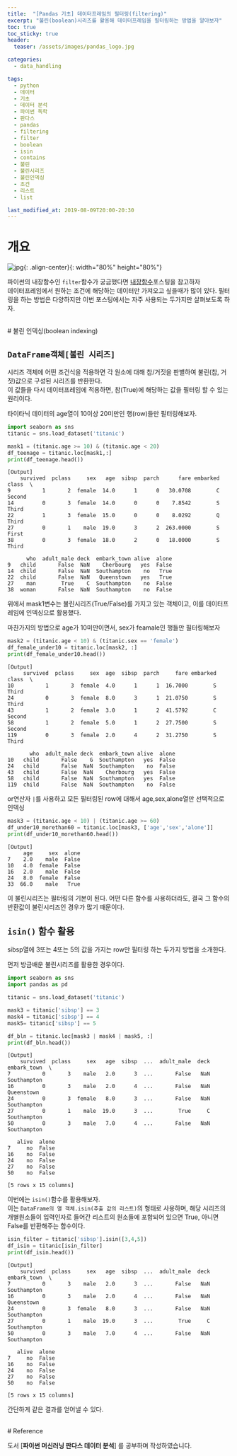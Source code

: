 ```yaml
---
title:  "[Pandas 기초] 데이터프레임의 필터링(filtering)"
excerpt: "불린(boolean)시리즈를 활용해 데이터프레임을 필터링하는 방법을 알아보자"
toc: true
toc_sticky: true
header:
  teaser: /assets/images/pandas_logo.jpg

categories:
  - data_handling

tags:
  - python
  - 데이터
  - 기초
  - 데이터 분석
  - 파이썬 독학
  - 판다스
  - pandas
  - filtering
  - filter
  - boolean
  - isin
  - contains
  - 불린
  - 불린시리즈
  - 불린인덱싱
  - 조건
  - 리스트
  - list

last_modified_at: 2019-08-09T20:00-20:30
---
```


# 개요  

![jpg](/assets/images/pandas_logo.jpg){: .align-center}{: width="80%" height="80%"} 

파이썬의 내장함수인 `filter`함수가 궁금했다면 [내장함수](https://yganalyst.github.io/data_handling/Py_study16/#9-filter)포스팅을 참고하자  
데이터프레임에서 원하는 조건에 해당하는 데이터만 가져오고 싶을때가 많이 있다. 필터링을 하는 방법은 다양하지만 이번 포스팅에서는 자주 사용되는 두가지만 살펴보도록 하자.  

  
<br/>  
# 불린 인덱싱(boolean indexing)  

## `DataFrame객체[불린 시리즈]`  

시리즈 객체에 어떤 조건식을 적용하면 각 원소에 대해 참/거짓을 판별하여 불린(참, 거짓)값으로 구성된 시리즈를 반환한다.  
이 값들을 다시 데이터프레임에 적용하면, 참(True)에 해당하는 값을 필터링 할 수 있는 원리이다.  

타이타닉 데이터의 age열이 10이상 20미만인 행(row)들만 필터링해보자.  

```python
import seaborn as sns
titanic = sns.load_dataset('titanic')

mask1 = (titanic.age >= 10) & (titanic.age < 20)
df_teenage = titanic.loc[mask1,:]
print(df_teenage.head())
```
	[Output]
        survived  pclass     sex   age  sibsp  parch      fare embarked   class  \
    9          1       2  female  14.0      1      0   30.0708        C  Second   
    14         0       3  female  14.0      0      0    7.8542        S   Third   
    22         1       3  female  15.0      0      0    8.0292        Q   Third   
    27         0       1    male  19.0      3      2  263.0000        S   First   
    38         0       3  female  18.0      2      0   18.0000        S   Third   
    
          who  adult_male deck  embark_town alive  alone  
    9   child       False  NaN    Cherbourg   yes  False  
    14  child       False  NaN  Southampton    no   True  
    22  child       False  NaN   Queenstown   yes   True  
    27    man        True    C  Southampton    no  False  
    38  woman       False  NaN  Southampton    no  False  
    
위에서 mask1변수는 불린시리즈(True/False)를 가지고 있는 객체이고, 이를 데이터프레임에 인덱싱으로 활용했다.  


마찬가지의 방법으로 age가 10미만이면서, sex가 feamale인 행들만 필터링해보자  

```python
mask2 = (titanic.age < 10) & (titanic.sex == 'female')
df_female_under10 = titanic.loc[mask2, :]
print(df_female_under10.head())
```
	[Output]
         survived  pclass     sex  age  sibsp  parch     fare embarked   class  \
    10          1       3  female  4.0      1      1  16.7000        S   Third   
    24          0       3  female  8.0      3      1  21.0750        S   Third   
    43          1       2  female  3.0      1      2  41.5792        C  Second   
    58          1       2  female  5.0      1      2  27.7500        S  Second   
    119         0       3  female  2.0      4      2  31.2750        S   Third   
    
           who  adult_male deck  embark_town alive  alone  
    10   child       False    G  Southampton   yes  False  
    24   child       False  NaN  Southampton    no  False  
    43   child       False  NaN    Cherbourg   yes  False  
    58   child       False  NaN  Southampton   yes  False  
    119  child       False  NaN  Southampton    no  False  
    

or연산자 `|`를 사용하고 모든 필터링된 row에 대해서 age,sex,alone열만 선택적으로 인덱싱  

```python
mask3 = (titanic.age < 10) | (titanic.age >= 60)
df_under10_morethan60 = titanic.loc[mask3, ['age','sex','alone']]
print(df_under10_morethan60.head())
```
	[Output]
         age     sex  alone
    7    2.0    male  False
    10   4.0  female  False
    16   2.0    male  False
    24   8.0  female  False
    33  66.0    male   True
    

이 불린시리즈는 필터링의 기본이 된다. 어떤 다른 함수를 사용하더라도, 결국 그 함수의 반환값이 불린시리즈인 경우가 많기 때문이다.  

  
## `isin()` 함수 활용  

sibsp열에 3또는 4또는 5의 값을 가지는 row만 필터링 하는 두가지 방법을 소개한다.  

먼저 방금배운 불린시리즈를 활용한 경우이다.  

```python
import seaborn as sns
import pandas as pd

titanic = sns.load_dataset('titanic')

mask3 = titanic['sibsp'] == 3
mask4 = titanic['sibsp'] == 4
mask5= titanic['sibsp'] == 5

df_bln = titanic.loc[mask3 | mask4 | mask5, :]
print(df_bln.head())

```
	[Output]
        survived  pclass     sex   age  sibsp  ...  adult_male  deck  embark_town  \
    7          0       3    male   2.0      3  ...       False   NaN  Southampton   
    16         0       3    male   2.0      4  ...       False   NaN   Queenstown   
    24         0       3  female   8.0      3  ...       False   NaN  Southampton   
    27         0       1    male  19.0      3  ...        True     C  Southampton   
    50         0       3    male   7.0      4  ...       False   NaN  Southampton   
    
       alive  alone  
    7     no  False  
    16    no  False  
    24    no  False  
    27    no  False  
    50    no  False  
    
    [5 rows x 15 columns]
    

이번에는 `isin()`함수를 활용해보자.  
이는 `DataFrame의 열 객체.isin(추출 값의 리스트)`의 형태로 사용하며, 해당 시리즈의 개별원소들이 입력인자로 들어간 리스트의 원소들에 포함되어 있으면 True, 아니면 False를 반환해주는 함수이다.  


```python
isin_filter = titanic['sibsp'].isin([3,4,5])
df_isin = titanic[isin_filter]
print(df_isin.head())
```
	[Output]
        survived  pclass     sex   age  sibsp  ...  adult_male  deck  embark_town  \
    7          0       3    male   2.0      3  ...       False   NaN  Southampton   
    16         0       3    male   2.0      4  ...       False   NaN   Queenstown   
    24         0       3  female   8.0      3  ...       False   NaN  Southampton   
    27         0       1    male  19.0      3  ...        True     C  Southampton   
    50         0       3    male   7.0      4  ...       False   NaN  Southampton   
    
       alive  alone  
    7     no  False  
    16    no  False  
    24    no  False  
    27    no  False  
    50    no  False  
    
    [5 rows x 15 columns]
    
간단하게 같은 결과를 얻어낼 수 있다.  

  
<br/>
# Reference  

도서 [**파이썬 머신러닝 판다스 데이터 분석**] 를 공부하며 작성하였습니다.  